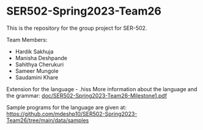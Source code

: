 # SER502-Spring2023-Team26
This is the repository for the group project for SER-502.

Team Members:
- Hardik Sakhuja
- Manisha Deshpande
- Sahithya Cherukuri
- Sameer Mungole
- Saudamini Khare

Extension for the language - .hiss
More information about the language and the grammar: [doc/SER502-Spring2023-Team26-Milestone1.pdf](https://github.com/mdeshp10/SER502-Spring2023-Team26/blob/main/doc/SER502-Spring2023-Team26-Milestone1.pdf)

Sample programs for the language are given at: https://github.com/mdeshp10/SER502-Spring2023-Team26/tree/main/data/samples
